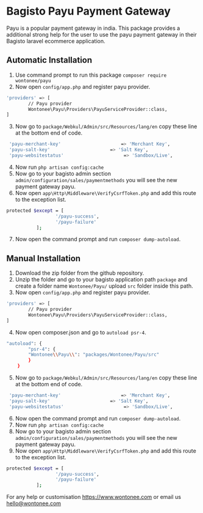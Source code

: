 # Bagisto Payu Payment Gateway
Payu is a popular payment gateway in india. This package provides a additional strong help for the user to use the payu payment gateway in their Bagisto laravel ecommerce application.

## Automatic Installation
1. Use command prompt to run this package `composer require wontonee/payu`
2. Now open `config/app.php` and register payu provider.
```sh
'providers' => [
        // Payu provider
        Wontonee\Payu\Providers\PayuServiceProvider::class,
]
```
3. Now go to `package/Webkul/Admin/src/Resources/lang/en` copy these line at the bottom end of code.
```sh
 'payu-merchant-key'                      => 'Merchant Key',
 'payu-salt-key'                      => 'Salt Key',
 'payu-websitestatus'                      => 'Sandbox/Live',
```
4. Now run `php artisan config:cache`
5. Now go to your bagisto admin section `admin/configuration/sales/paymentmethods` you will see the new payment gateway payu. 
6. Now open `app\Http\Middleware\VerifyCsrfToken.php` and add this route to the exception list.
```sh
protected $except = [
                  '/payu-success',
                  '/payu-failure'
           ];

```
7. Now open the command prompt and run `composer dump-autoload`.

## Manual Installation
1. Download the zip folder from the github repository.
2. Unzip the folder and go to your bagisto application path `package` and create a folder name `Wontonee/Payu/` upload `src` folder inside this path.
3. Now open `config/app.php` and register payu provider.
```sh
'providers' => [
        // Payu provider
        Wontonee\Payu\Providers\PayuServiceProvider::class,
]
```
4. Now open composer.json and go to `autoload psr-4`.
```sh
"autoload": {
        "psr-4": {
        "Wontonee\\Payu\\": "packages/Wontonee/Payu/src"
        }
    }
```
5. Now go to `package/Webkul/Admin/src/Resources/lang/en` copy these line at the bottom end of code.
```sh
 'payu-merchant-key'                      => 'Merchant Key',
 'payu-salt-key'                      => 'Salt Key',
 'payu-websitestatus'                      => 'Sandbox/Live',
```
6. Now open the command prompt and run `composer dump-autoload`.
7. Now run `php artisan config:cache`
9. Now go to your bagisto admin section `admin/configuration/sales/paymentmethods` you will see the new payment gateway payu. 
9. Now open `app\Http\Middleware\VerifyCsrfToken.php` and add this route to the exception list.
```sh
protected $except = [
                  '/payu-success',
                  '/payu-failure'
           ];

```

For any help or customisation  <https://www.wontonee.com> or email us <hello@wontonee.com>
